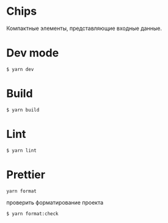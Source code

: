 # Chips

Компактные элементы, представляющие входные данные.

# Dev mode
`$ yarn dev`

# Build
`$ yarn build`

# Lint
`$ yarn lint`

# Prettier
`yarn format`

проверить форматирование проекта 

`$ yarn format:check`
